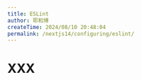 ```yaml
---
title: ESLint
author: 耶和博
createTime: 2024/08/10 20:48:04
permalink: /nextjs14/configuring/eslint/
---
```


# XXX